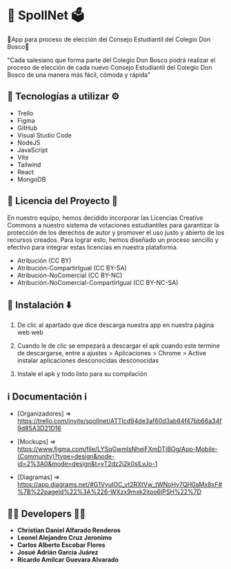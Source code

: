 # 🦅 SpollNet 🗳

💙App para proceso de elección del Consejo Estudiantil del Colegio Don Bosco💛

"Cada salesiano que forma parte del Colegio Don Bosco podrá realizar el proceso de elección de cada nuevo Consejo Estudiantil del Colegio Don Bosco de una manera más fácil, cómoda y rápida"

## 🔧 Tecnologías a utilizar ⚙️

* Trello
* Figma 
* GitHub
* Visual Studio Code
* NodeJS
* JavaScript
* Vite
* Tailwind 
* React 
* MongoDB

## 📃 Licencia del Proyecto 📃

En nuestro equipo, hemos decidido incorporar las Licencias Creative Commons a nuestro sistema de  votaciones estudiantiles para garantizar la protección de los derechos de autor y promover el uso justo y 
abierto de los recursos creados. Para lograr esto, hemos diseñado un proceso sencillo y efectivo para integrar estas licencias en nuestra plataforma.

- Atribución (CC BY)
- Atribución-CompartirIgual (CC BY-SA)
- Atribución-NoComercial (CC BY-NC)
- Atribución-NoComercial-CompartirIgual (CC BY-NC-SA)

## 📱 Instalación ⬇️

1. De clic al apartado que dice descarga nuestra app en nuestra página web
web

2. Cuando le de clic se empezará a descargar el apk cuando este termine de descargarse, entre a ajustes > Aplicaciones > Chrome > Active instalar aplicaciones desconocidas
desconocidas

3. Instale el apk y todo listo para su compilación 

## ℹ️ Documentación ℹ️

* [Organizadores] =>  https://trello.com/invite/spollnet/ATTIcd94de3af60d3ab84f47bb66a34f9d85A3D21D16
 
* [Mockups] => https://www.figma.com/file/LYSqGwmlsNheiFXmDTjBOg/App-Mobile-(Community)?type=design&node-id=2%3A0&mode=design&t=yT2dz2j2k0slLvJo-1
 
* [Diagramas] => https://app.diagrams.net/#G1VyuIOC_vt2RXtVw_tWNoHy7QH0aMx8xF#%7B%22pageId%22%3A%226-WXzx9mxk2itoo6lPSH%22%7D
 
## 🧑‍💻 Developers 🧑‍💻

* **Christian Daniel Alfarado Renderos**
* **Leonel Alejandro Cruz Jeronimo**
* **Carlos Alberto Escobar Flores**
* **Josué Adrián García Juárez**
* **Ricardo Amilcar Guevara Alvarado**
